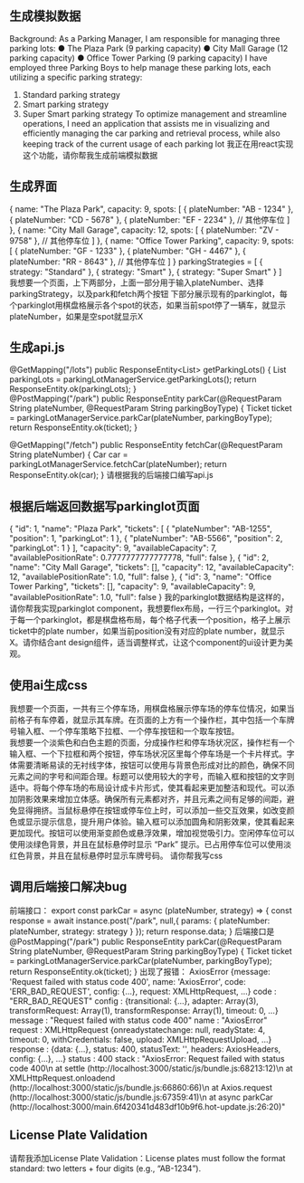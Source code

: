 ## 生成模拟数据
Background:
As a Parking Manager, I am responsible for managing three parking lots:
● The Plaza Park (9 parking capacity)
● City Mall Garage (12 parking capacity)
● Office Tower Parking (9 parking capacity)
I have employed three Parking Boys to help manage these parking lots, each utilizing a specific parking strategy:
1. Standard parking strategy
2. Smart parking strategy
3. Super Smart parking strategy
   To optimize management and streamline operations, I need an application that assists me in visualizing and efficiently managing
   the car parking and retrieval process, while also keeping track of the current usage of each parking lot
我正在用react实现这个功能，请你帮我生成前端模拟数据

## 生成界面
{ name: "The Plaza Park", capacity: 9, spots: [ { plateNumber: "AB - 1234" }, { plateNumber: "CD - 5678" }, { plateNumber: "EF - 2234" }, // 其他停车位 ] }, { name: "City Mall Garage", capacity: 12, spots: [ { plateNumber: "ZV - 9758" }, // 其他停车位 ] }, { name: "Office Tower Parking", capacity: 9, spots: [ { plateNumber: "GF - 1233" }, { plateNumber: "GH - 4467" }, { plateNumber: "RR - 8643" }, // 其他停车位 ] } parkingStrategies = [ { strategy: "Standard" }, { strategy: "Smart" }, { strategy: "Super Smart" } ]   
我想要一个页面，上下两部分，上面一部分用于输入plateNumber、选择parkingStrategy，以及park和fetch两个按钮 下部分展示现有的parkinglot，每个parkinglot用棋盘格展示各个spot的状态，如果当前spot停了一辆车，就显示plateNumber，如果是空spot就显示X

## 生成api.js
@GetMapping("/lots") public ResponseEntity<List<parkinglot>> getParkingLots() { List<parkinglot> parkingLots = parkingLotManagerService.getParkingLots(); return ResponseEntity.ok(parkingLots); }</parkinglot></parkinglot>  
@PostMapping("/park")
public ResponseEntity<Ticket> parkCar(@RequestParam String plateNumber, @RequestParam String parkingBoyType) {
Ticket ticket = parkingLotManagerService.parkCar(plateNumber, parkingBoyType);
return ResponseEntity.ok(ticket);
}

@GetMapping("/fetch")
public ResponseEntity<Car> fetchCar(@RequestParam String plateNumber) {
Car car = parkingLotManagerService.fetchCar(plateNumber);
return ResponseEntity.ok(car);
}
请根据我的后端接口编写api.js

## 根据后端返回数据写parkinglot页面
{
"id": 1,
"name": "Plaza Park",
"tickets": [
{
"plateNumber": "AB-1255",
"position": 1,
"parkingLot": 1
},
{
"plateNumber": "AB-5566",
"position": 2,
"parkingLot": 1
}
],
"capacity": 9,
"availableCapacity": 7,
"availablePositionRate": 0.7777777777777778,
"full": false
},
{
"id": 2,
"name": "City Mall Garage",
"tickets": [],
"capacity": 12,
"availableCapacity": 12,
"availablePositionRate": 1.0,
"full": false
},
{
"id": 3,
"name": "Office Tower Parking",
"tickets": [],
"capacity": 9,
"availableCapacity": 9,
"availablePositionRate": 1.0,
"full": false
}
我的parkinglot数据结构是这样的，请你帮我实现parkinglot component，我想要flex布局，一行三个parkinglot。对于每一个parkinglot，都是棋盘格布局，每个格子代表一个position，格子上展示ticket中的plate number，如果当前position没有对应的plate number，就显示X。请你结合ant design组件，适当调整样式，让这个component的ui设计更为美观。

## 使用ai生成css
我想要一个页面，一共有三个停车场，用棋盘格展示停车场的停车位情况，如果当前格子有车停着，就显示其车牌。在页面的上方有一个操作栏，其中包括一个车牌号输入框、一个停车策略下拉框、一个停车按钮和一个取车按钮。  
我想要一个淡紫色和白色主题的页面，分成操作栏和停车场状况区，操作栏有一个输入框、一个下拉框和两个按钮，停车场状况区里每个停车场是一个卡片样式。字体需要清晰易读的无衬线字体，按钮可以使用与背景色形成对比的颜色，确保不同元素之间的字号和间距合理。标题可以使用较大的字号，而输入框和按钮的文字则适中。将每个停车场的布局设计成卡片形式，使其看起来更加整洁和现代。可以添加阴影效果来增加立体感。确保所有元素都对齐，并且元素之间有足够的间距，避免显得拥挤。当鼠标悬停在按钮或停车位上时，可以添加一些交互效果，如改变颜色或显示提示信息，提升用户体验。输入框可以添加圆角和阴影效果，使其看起来更加现代。按钮可以使用渐变颜色或悬浮效果，增加视觉吸引力。空闲停车位可以使用淡绿色背景，并且在鼠标悬停时显示 “Park” 提示。已占用停车位可以使用淡红色背景，并且在鼠标悬停时显示车牌号码。
请你帮我写css

## 调用后端接口解决bug
前端接口：
export const parkCar = async (plateNumber, strategy) => {
const response = await instance.post("/park", null,{
params: {
plateNumber: plateNumber,
strategy: strategy
}
});
return response.data;
}
后端接口是
@PostMapping("/park")
public ResponseEntity<Ticket> parkCar(@RequestParam String plateNumber, @RequestParam String parkingBoyType) {
Ticket ticket = parkingLotManagerService.parkCar(plateNumber, parkingBoyType);
return ResponseEntity.ok(ticket);
}
出现了报错：
AxiosError {message: 'Request failed with status code 400', name: 'AxiosError', code: 'ERR_BAD_REQUEST', config: {…}, request: XMLHttpRequest, …}
code
:
"ERR_BAD_REQUEST"
config
:
{transitional: {…}, adapter: Array(3), transformRequest: Array(1), transformResponse: Array(1), timeout: 0, …}
message
:
"Request failed with status code 400"
name
:
"AxiosError"
request
:
XMLHttpRequest {onreadystatechange: null, readyState: 4, timeout: 0, withCredentials: false, upload: XMLHttpRequestUpload, …}
response
:
{data: {…}, status: 400, statusText: '', headers: AxiosHeaders, config: {…}, …}
status
:
400
stack
:
"AxiosError: Request failed with status code 400\n    at settle (http://localhost:3000/static/js/bundle.js:68213:12)\n    at XMLHttpRequest.onloadend (http://localhost:3000/static/js/bundle.js:66860:66)\n    at Axios.request (http://localhost:3000/static/js/bundle.js:67359:41)\n    at async parkCar (http://localhost:3000/main.6f420341d483df10b9f6.hot-update.js:26:20)"

## License Plate Validation
请帮我添加License Plate Validation：License plates must follow the format standard: two letters + four digits (e.g., “AB-1234”).


